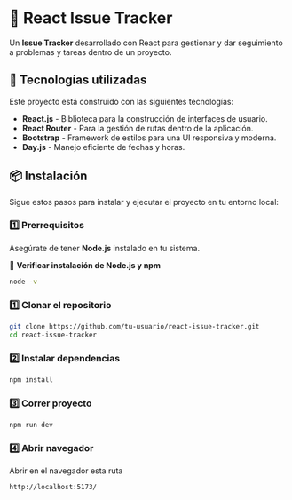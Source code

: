 # 📌 React Issue Tracker  

Un **Issue Tracker** desarrollado con React para gestionar y dar seguimiento a problemas y tareas dentro de un proyecto.  

## 🚀 Tecnologías utilizadas  

Este proyecto está construido con las siguientes tecnologías:  

- **React.js** - Biblioteca para la construcción de interfaces de usuario.  
- **React Router** - Para la gestión de rutas dentro de la aplicación.  
- **Bootstrap** - Framework de estilos para una UI responsiva y moderna.   
- **Day.js** - Manejo eficiente de fechas y horas.  

## 📦 Instalación  

Sigue estos pasos para instalar y ejecutar el proyecto en tu entorno local: 

### 1️⃣ Prerrequisitos  

Asegúrate de tener **Node.js** instalado en tu sistema.  

🔹 **Verificar instalación de Node.js y npm**   

```sh
node -v
```

### 1️⃣ Clonar el repositorio  

```sh
git clone https://github.com/tu-usuario/react-issue-tracker.git
cd react-issue-tracker
```

### 2️⃣ Instalar dependencias

```sh
npm install
```

### 3️⃣ Correr proyecto

```sh
npm run dev
```

### 4️⃣ Abrir navegador

Abrir en el navegador esta ruta

```sh
http://localhost:5173/
```